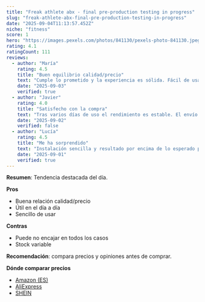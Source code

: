 ```yaml
---
title: "Freak athlete abx - final pre-production testing in progress"
slug: "freak-athlete-abx-final-pre-production-testing-in-progress"
date: "2025-09-04T11:13:57.452Z"
niche: "fitness"
score: 1
hero: "https://images.pexels.com/photos/841130/pexels-photo-841130.jpeg?auto=compress&cs=tinysrgb&fit=crop&h=627&w=1200&auto=compress&cs=tinysrgb&w=1024&h=576&fit=crop"
rating: 4.1
ratingCount: 111
reviews:
  - author: "María"
    rating: 4.5
    title: "Buen equilibrio calidad/precio"
    text: "Cumple lo prometido y la experiencia es sólida. Fácil de usar y con detalles bien resueltos."
    date: "2025-09-03"
    verified: true
  - author: "Javier"
    rating: 4.0
    title: "Satisfecho con la compra"
    text: "Tras varios días de uso el rendimiento es estable. El envío llegó en buen estado."
    date: "2025-09-02"
    verified: false
  - author: "Lucía"
    rating: 4.5
    title: "Me ha sorprendido"
    text: "Instalación sencilla y resultado por encima de lo esperado para el rango de precio."
    date: "2025-09-01"
    verified: true
---
```


**Resumen**: Tendencia destacada del día.

**Pros**
- Buena relación calidad/precio
- Útil en el día a día
- Sencillo de usar

**Contras**
- Puede no encajar en todos los casos
- Stock variable

**Recomendación**: compara precios y opiniones antes de comprar.

**Dónde comparar precios**
- [Amazon (ES)](https://www.amazon.es/s?k=Freak+athlete+abx+-+final+pre-production+testing+in+progress&language=es_ES&tag=teknovashop25-21)
- [AliExpress](https://es.aliexpress.com/wholesale?SearchText=Freak+athlete+abx+-+final+pre-production+testing+in+progress)
- [SHEIN](https://es.shein.com/pdsearch?keyword=Freak+athlete+abx+-+final+pre-production+testing+in+progress)
